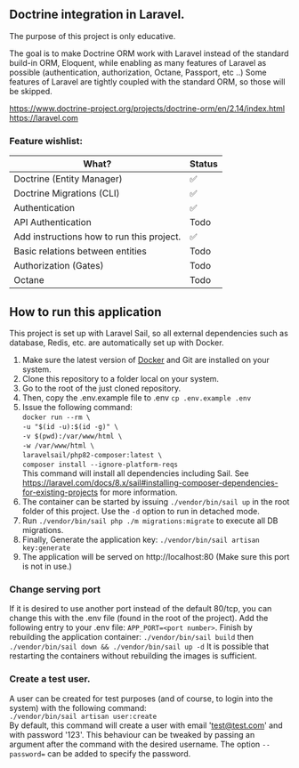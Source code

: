 ## Doctrine integration in Laravel.

The purpose of this project is only educative.

The goal is to make Doctrine ORM work with Laravel instead of the standard build-in ORM, Eloquent, while enabling as many features of Laravel as possible (authentication, authorization, Octane, Passport, etc ..) Some features of Laravel are tightly coupled with the standard ORM, so those will be skipped.

https://www.doctrine-project.org/projects/doctrine-orm/en/2.14/index.html  
https://laravel.com

### Feature wishlist:


| What?                                       | Status   |
|---------------------------------------------|----------|
| Doctrine (Entity Manager)                   | ✅        |
| Doctrine Migrations (CLI)                   | ✅        |
| Authentication                              | ✅        |
| API Authentication                          | Todo     |
| Add instructions how to run this project.   | ✅        |
| Basic relations between entities            | Todo     |
| Authorization (Gates)                       | Todo     |
| Octane                                      | Todo     |

## How to run this application
This project is set up with Laravel Sail, so all external dependencies such as database, Redis, etc. are automatically set up with Docker.

1) Make sure the latest version of [Docker](https://www.docker.com) and Git are installed on your system.
2) Clone this repository to a folder local on your system.
3) Go to the root of the just cloned repository.
4) Then, copy the .env.example file to .env `cp .env.example .env`
5) Issue the following command:   
   `docker run --rm \ `  
   `-u "$(id -u):$(id -g)" \ `  
   `-v $(pwd):/var/www/html \ `  
   `-w /var/www/html \ `  
   `laravelsail/php82-composer:latest \ `  
   `composer install --ignore-platform-reqs `  
   This command will install all dependencies including Sail.
   See https://laravel.com/docs/8.x/sail#installing-composer-dependencies-for-existing-projects for more information.
6) The container can be started by issuing `./vendor/bin/sail up` in the root folder of this project. Use the `-d` option to run in detached mode.
7) Run `./vendor/bin/sail php ./m migrations:migrate` to execute all DB migrations.
8) Finally, Generate the application key: `./vendor/bin/sail artisan key:generate`
9) The application will be served on http://localhost:80 (Make sure this port is not in use.)

### Change serving port

If it is desired to use another port instead of the default 80/tcp, you can change this with the .env file (found in the root of the project).
Add the following entry to your .env file:
`APP_PORT=<port number>`.
Finish by rebuilding the application container:
`./vendor/bin/sail build`
then `./vendor/bin/sail down && ./vendor/bin/sail up -d`
It is possible that restarting the containers without rebuilding the images is sufficient.

### Create a test user.
A user can be created for test purposes (and of course, to login into the system) with the following command:  
`./vendor/bin/sail artisan user:create`  
By default, this command will create a user with email 'test@test.com' and with password '123'.
This behaviour can be tweaked by passing an argument after the command with the desired username. The option `--password=` can be added to specify the password.
